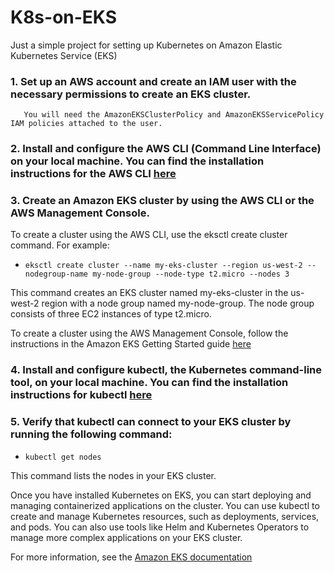 # K8s-on-EKS

Just a simple project for setting up Kubernetes on Amazon Elastic Kubernetes Service (EKS)


### 1. Set up an AWS account and create an IAM user with the necessary permissions to create an EKS cluster. 
       You will need the AmazonEKSClusterPolicy and AmazonEKSServicePolicy IAM policies attached to the user.

### 2. Install and configure the AWS CLI (Command Line Interface) on your local machine. You can find the installation instructions for the AWS CLI [here](https://aws.amazon.com/pt/cli/)

### 3. Create an Amazon EKS cluster by using the AWS CLI or the AWS Management Console.

To create a cluster using the AWS CLI, use the eksctl create cluster command. For example:

- `eksctl create cluster --name my-eks-cluster --region us-west-2 --nodegroup-name my-node-group --node-type t2.micro --nodes 3`

This command creates an EKS cluster named my-eks-cluster in the us-west-2 region with a node group named my-node-group. 
The node group consists of three EC2 instances of type t2.micro.

To create a cluster using the AWS Management Console, follow the instructions in the Amazon EKS Getting Started guide [here](https://docs.aws.amazon.com/eks/latest/userguide/getting-started.html)

### 4. Install and configure kubectl, the Kubernetes command-line tool, on your local machine. You can find the installation instructions for kubectl [here](https://kubernetes.io/docs/tasks/tools/)

### 5. Verify that kubectl can connect to your EKS cluster by running the following command:

- `kubectl get nodes`

This command lists the nodes in your EKS cluster.

Once you have installed Kubernetes on EKS, you can start deploying and managing containerized applications on the cluster. You can use kubectl to create and manage Kubernetes resources, such as deployments, services, and pods. You can also use tools like Helm and Kubernetes Operators to manage more complex applications on your EKS cluster.

For more information, see the [Amazon EKS documentation](https://aws.amazon.com/pt/eks/)
